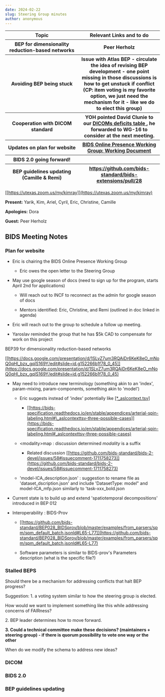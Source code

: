 ```yaml
---
date: 2024-02-22
slug: Steering Group minutes
author: anonymous
---
```









<table>
 <colgroup>
  <col style="width: 47%"/>
  <col style="width: 52%"/>
 </colgroup>
 <thead>
  <tr class="header">
   <th>
    <strong>
     Topic
    </strong>
   </th>
   <th>
    <strong>
     Relevant Links and to do
    </strong>
   </th>
  </tr>
  <tr class="odd">
   <th>
    BEP for dimensionality reduction-based networks
   </th>
   <th>
    Peer Herholz
   </th>
  </tr>
  <tr class="header">
   <th>
    Avoiding BEP being stuck
   </th>
   <th>
    Issue with Atlas BEP - circulate the idea of revising BEP
development - one point missing in those discussions is how to get
unstuck if conflict (CP: item voting is my favorite option, we just
need the mechanism for it - like we do to elect this group)
   </th>
  </tr>
  <tr class="odd">
   <th>
    Cooperation with DICOM standard
   </th>
   <th>
    YOH pointed David Clunie to our
    <a href="https://docs.google.com/spreadsheets/u/0/d/1wcal4qi2z14bSKm7lTuqyzb3FdvmCDfXHl0iMhIFeaE/edit">
     <u>
      DICOMs
deficits table
     </u>
    </a>
    , he forwarded to WG-16 to consider at the next
meeting.
   </th>
  </tr>
  <tr class="header">
   <th>
    Updates on plan for website
   </th>
   <th>
    <a href="https://docs.google.com/document/d/1miuxSWHcSq0CQ-aufe8Ho0IJpJOirUogCd2HNOi5FHY/edit#heading=h.li30raxumiv7">
     <u>
      BIDS
Online Presence Working Group: Working Document
     </u>
    </a>
   </th>
  </tr>
  <tr class="odd">
   <th>
    BIDS 2.0 going forward!
   </th>
   <th>
   </th>
  </tr>
  <tr class="header">
   <th>
    BEP guidelines updating (Camille &amp; Remi)
   </th>
   <th>
    <a href="https://github.com/bids-standard/bids-extensions/pull/28">
     <u>
      https://github.com/bids-standard/bids-extensions/pull/28
     </u>
    </a>
   </th>
  </tr>
 </thead>
 <tbody>
 </tbody>
</table>



[[https://utexas.zoom.us/my/kimray]](https://utexas.zoom.us/my/kimray)

**Present:** Yarik, Kim, Ariel, Cyril, Eric, Christine, Camille

**Apologies:** Dora

**Guest:** Peer Herholz

## BIDS Meeting Notes

### Plan for website

-   Eric is chairing the BIDS Online Presence Working Group

    -   Eric owes the open letter to the Steering Group

-   May use google season of docs (need to sign up for the program,
    starts April 2nd for applications)

    -   Will reach out to INCF to reconnect as the admin for google
        season of docs

    -   Mentors identified: Eric, Christine, and Remi (outlined in doc
        linked in agenda)

-   Eric will reach out to the group to schedule a follow up meeting.

-   Yaroslav reminded the group that he has \$5k CAD to compensate for
    work on this project

BEP39 for dimensionality reduction-based networks

[[https://docs.google.com/presentation/d/1SLvZ7um3RQAiDr6KeK8eO_mNoQ0qHl_bzx_gqIS169Y/edit#slide=id.g152266b1f78_0_45]](https://docs.google.com/presentation/d/1SLvZ7um3RQAiDr6KeK8eO_mNoQ0qHl_bzx_gqIS169Y/edit#slide=id.g152266b1f78_0_45)

-   May need to introduce new terminology (something akin to an
    \'index', param-mixing, param-components, something akin to
    \'model')

    -   Eric suggests instead of \'index' potentially like
        [[\*\_aslcontext.tsv]](https://bids-specification.readthedocs.io/en/stable/appendices/arterial-spin-labeling.html#_aslcontexttsv-three-possible-cases)

        -   [[https://bids-specification.readthedocs.io/en/stable/appendices/arterial-spin-labeling.html#\_aslcontexttsv-three-possible-cases]](https://bids-specification.readthedocs.io/en/stable/appendices/arterial-spin-labeling.html#_aslcontexttsv-three-possible-cases)

    -   \<modality\>map : discussion determined *modality* is a suffix

        -   Related discussion
            [[https://github.com/bids-standard/bids-2-devel/issues/58#issuecomment-1711758273]](https://github.com/bids-standard/bids-2-devel/issues/58#issuecomment-1711758273)

    -   \'model-ICA_description.json' : suggestion to rename file as
        \'dataset_dscription.json' and include \'DatasetType: model" and
        model-ICA_mfp.json similarly to \'task-xxx_bold.json

-   Current state is to build up and extend \'spatiotemporal
    decompositions' introduced in BEP 012

-   Interoperability : BIDS-Prov

    -   [[https://github.com/bids-standard/BEP028_BIDSprov/blob/master/examples/from_parsers/spm/spm_default_batch.jsonld#L65-L77]](https://github.com/bids-standard/BEP028_BIDSprov/blob/master/examples/from_parsers/spm/spm_default_batch.jsonld#L65-L77)

    -   Software parameters is similar to BIDS-prov's Parameters
        description (what is the specific file?)

### Stalled BEPS

Should there be a mechanism for addressing conflicts that halt BEP
progress?

Suggestion: 1. a voting system similar to how the steering group is
elected.

How would we want to implement something like this while addressing
concerns of FAIRness?

2\. BEP leader determines how to move forward.

**3. Could a technical committee make these decisions? (maintainers +
steering group) - if there is quorum possibility to vote one way or the
other**

When do we modify the schema to address new ideas?

### DICOM

### BIDS 2.0

### BEP guidelines updating
